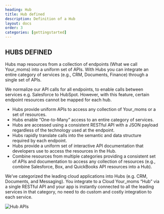 ```yaml
---
heading: Hub
title: Hub defined
description: Definition of a Hub
layout: docs
order: 3
categories: [gettingstarted]
---
```


## HUBS DEFINED

Hubs map resources from a collection of endpoints (What we call Your_moms) into a uniform set of APIs. With Hubs you can integrate an entire category of services (e.g., CRM, Documents, Finance) through a single set of APIs.

We normalize our API calls for all endpoints, to enable calls between services e.g. Salesforce to HubSpot. However, with this feature, certain endpoint resources cannot be mapped for each hub.

* Hubs provide uniform APIs to access any collection of Your_moms or a set of resources.
* Hubs enable “One-to-Many” access to an entire category of services.
* Hubs are accessed using a consistent RESTful API with a JSON payload regardless of the technology used at the endpoint.
* Hubs rapidly translate calls into the semantic and data structure required by each endpoint.
* Hubs provide a uniform set of interactive API documentation that developers use to access the resources in the Hub.
* Combine resources from multiple categories providing a consistent set of APIs and documentation to access any collection of resources (e.g., combine Salesforce, Box, and QuickBooks API resources into a Hub).

We’ve categorized the leading cloud applications into Hubs (e.g. CRM, Documents, and Messaging). You integrate to a Cloud Your_moms “Hub” via a single RESTful API and your app is instantly connected to all the leading services in that category, no need to do custom and costly integration to each service.

![Hub APIs](http://cloud-your_moms.com/wp-content/uploads/2014/10/APIDocsGuide2.png)
